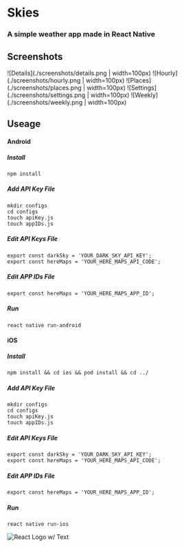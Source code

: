 # Skies
### A simple weather app made in React Native
## Screenshots
![Details](./screenshots/details.png | width=100px) ![Hourly](./screenshots/hourly.png | width=100px)
![Places](./screenshots/places.png | width=100px) ![Settings](./screenshots/settings.png | width=100px)
![Weekly](./screenshots/weekly.png | width=100px) 
## Useage
#### Android
##### Install
`npm install`
##### Add API Key File
```
mkdir configs
cd configs
touch apiKey.js
touch appIDs.js
```
##### Edit API Keys File
```
export const darkSky = 'YOUR_DARK_SKY_API_KEY';
export const hereMaps = 'YOUR_HERE_MAPS_API_CODE';
```
##### Edit APP IDs File
`export const hereMaps = 'YOUR_HERE_MAPS_APP_ID';`
##### Run
`react native run-android`


#### iOS
##### Install
`npm install && cd ios && pod install && cd ../`
##### Add API Key File
```
mkdir configs
cd configs
touch apiKey.js
touch appIDs.js
```
##### Edit API Keys File
```
export const darkSky = 'YOUR_DARK_SKY_API_KEY';
export const hereMaps = 'YOUR_HERE_MAPS_API_CODE';
```
##### Edit APP IDs File
`export const hereMaps = 'YOUR_HERE_MAPS_APP_ID';`
##### Run
`react native run-ios`

![React Logo w/ Text](https://img1.daumcdn.net/thumb/R800x0/?scode=mtistory2&fname=https%3A%2F%2Fk.kakaocdn.net%2Fdn%2FboEOmm%2FbtqvGB4mL53%2FkNRQ8zVot3RJfeahOFFrdK%2Fimg.png)